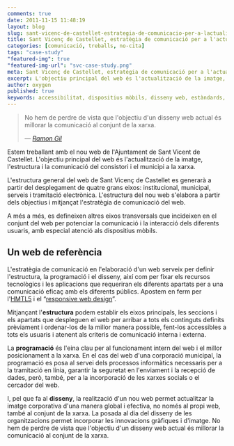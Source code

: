 ```yaml
---
comments: true
date: 2011-11-15 11:48:19
layout: blog
slug: sant-vicenc-de-castellet-estrategia-de-comunicacio-per-a-lactualitzacio-del-web-de-l-ajuntament
title: Sant Vicenç de Castellet, estratègia de comunicació per a l'actualització del web de l'ajuntament
categories: [comunicació, treballs, no-cita]
tags: "case-study"
"featured-img": true
"featured-img-url": "svc-case-study.png"
meta: Sant Vicenç de Castellet, estratègia de comunicació per a l'actualització del web de l'ajuntament
excerpt: L'objectiu principal del web és l'actualització de la imatge, l'estructura i la comunicació del consistori i el municipi a la xarxa.
author: oxygen
published: true
keywords: accessibilitat, dispositius mòbils, disseny web, estàndards, posicionament, programació, responsiu, SEO
---
```


<blockquote>
	<p>No hem de perdre de vista que l'objectiu d'un disseny web actual és millorar la comunicació al conjunt de la xarxa.</p>
	<footer>
		&mdash; <cite><a href="{{ page.url }}" title="{{ page.title }}">Ramon Gil</a></cite>
	</footer>
</blockquote>

Estem treballant amb el nou web de l'Ajuntament de Sant Vicent de Castellet. L'objectiu principal del web és l'actualització de la imatge, l'estructura i la comunicació del consistori i el municipi a la xarxa.

L'estructura general del web de Sant Vicenç de Castellet es generarà a partir del desplegament de quatre grans eixos: institucional, municipal, serveis i tramitació electrònica. L'estructura del nou web s'elabora a partir dels objectius i mitjançat l'estratègia de comunicació del web.

A més a més, es defineixen altres eixos transversals que incideixen en el conjunt del web per potenciar la comunicació i la interacció dels diferents usuaris, amb especial atenció als dispositius mòbils.

## Un web de referència

L'estratègia de comunicació en l'elaboració d'un web serveix per definir l'estructura, la programació i el disseny, així com per fixar els recursos tecnològics i les aplicacions que requeriran els diferents apartats per a una comunicació eficaç amb els diferents públics. Apostem en ferm per l'[HMTL5](http://en.wikipedia.org/wiki/HTML5 'HTML5 - Wikipedia, the free encyclopedia') i el “[responsive web design](http://www.abookapart.com/products/responsive-web-design 'ABook Apart, Responsive Web Design')”.

Mitjançant l'**estructura** podem establir els eixos principals, les seccions i els apartats que despleguen el web per arribar a tots els continguts definits prèviament i ordenar-los de la millor manera possible, fent-los accessibles a tots els usuaris i atenent als criteris de comunicació interna i externa.

La **programació** és l'eina clau per al funcionament intern del web i el millor posicionament a la xarxa. En el cas del web d'una corporació municipal, la programació es posa al servei dels processos informàtics necessaris per a la tramitació en línia, garantir la seguretat en l'enviament i la recepció de dades, però, també, per a la incorporació de les xarxes socials o el cercador del web.

I, pel que fa al **disseny**, la realització d'un nou web permet actualitzar la imatge corporativa d'una manera global i efectiva, no només al propi web, també al conjunt de la xarxa. La posada al dia del disseny de les organitzacions permet incorporar les innovacions gràfiques i d'imatge. No hem de perdre de vista que l'objectiu d'un disseny web actual és millorar la comunicació al conjunt de la xarxa.